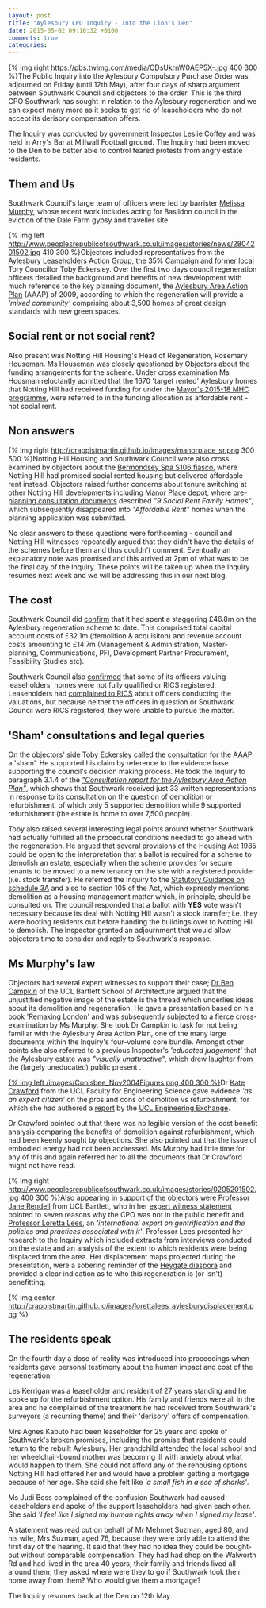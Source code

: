 ```yaml
---
layout: post
title: "Aylesbury CPO Inquiry - Into the Lion's Den"
date: 2015-05-02 09:10:32 +0100
comments: true
categories: 
---
```

{% img right https://pbs.twimg.com/media/CDsUkrnW0AEP5X-.jpg 400 300 %}The Public Inquiry into the Aylesbury Compulsory Purchase Order was adjourned on Friday (until 12th May), after four days of sharp argument between Southwark Council and objectors to the order. This is the third CPO Southwark has sought in relation to the Aylesbury regeneration and we can expect many more as it seeks to get rid of leaseholders who do not accept its derisory compensation offers.

The Inquiry was conducted by government Inspector Leslie Coffey and was held in Arry's Bar at Millwall Football ground. The Inquiry had been moved to the Den to be better able to control feared protests from angry estate residents.

## Them and Us
Southwark Council's large team of officers were led by barrister [Melissa Murphy](http://www.chambersandpartners.com/uk-bar/person/224510/melissa-murphy), whose recent work includes acting for Basildon council in the eviction of the Dale Farm gypsy and traveller site. 

{% img left http://www.peoplesrepublicofsouthwark.co.uk/images/stories/news/2804201502.jpg 410 300 %}Objectors included representatives from the [Aylesbury Leaseholders Action Group](https://halag.wordpress.com/), the 35% Campaign and former local Tory Councillor Toby Eckersley. 
Over the first two days council regeneration officers detailed the background and benefits of new development with much reference to the key planning document, the [Aylesbury Area Action Plan](http://www.southwark.gov.uk/info/200211/area_action_plans/1327/aylesbury_area_action_plan) (AAAP) of 2009, according to which the regeneration will provide a _'mixed community'_ comprising about 3,500 homes of great design standards with new green spaces.

## Social rent or not social rent?
Also present was Notting Hill Housing's Head of Regeneration, Rosemary Houseman. Ms Houseman was closely questioned by Objectors about the funding arrangements for the scheme. Under cross examination Ms Housman reluctantly admitted that the 1670 'target rented' Aylesbury homes that Notting Hill had received funding for under the [Mayor's 2015-18 MHC programme](https://www.london.gov.uk/priorities/housing-land/increasing-housing-supply/mayor-housing-covenant-2015-2018), were referred to in the funding allocation as affordable rent - not social rent.

## Non answers
{% img right http://crappistmartin.github.io/images/manorplace_sr.png 300 500 %}Notting Hill Housing and Southwark Council were also cross examined by objectors about the [Bermondsey Spa S106 fiasco](http://35percent.org/blog/2015/03/18/stand-up-for-more-social-housing/), where Notting Hill had promised social rented housing but delivered affordable rent instead. Objectors raised further concerns about tenure switching at other Notting Hill developments including [Manor Place depot](http://manorplacedepot.co.uk), where [pre-planning consultation documents](http://www.manorplacedepot.co.uk/Manor-Place-Exhibition-Banners.pdf) described _"9 Social Rent Family Homes"_, which subsequently disappeared into _"Affordable Rent"_ homes when the planning application was submitted.

No clear answers to these questions were forthcoming - council and Notting Hill witnesses repeatedly argued that they didn't have the details of the schemes before them and thus couldn't comment. Eventually an explanatory note was promised and this arrived at 2pm of what was to be the final day of the Inquiry. These points will be taken up when the Inquiry resumes next week and we will be addressing this in our next blog.

## The cost
Southwark Council did [confirm](http://crappistmartin.github.io/images/Email14April2015_KReed.pdf) that it had spent a staggering £46.8m on the Aylesbury regeneration scheme to date. This comprised total capital account costs of £32.1m (demolition & acquisiton) and revenue account costs amounting to £14.7m (Management & Administration, Master-planning, Communications, PFI, Development Partner Procurement, Feasibility Studies etc).

Southwark Council also [confirmed](/images/PMcGreal_Email28April2015.pdf) that some of its officers valuing leaseholders' homes were not fully qualified or RICS registered. Leaseholders had [complained to RICS](http://crappistmartin.github.io/images/ALAG_RICS.pdf) about officers conducting the valuations, but because neither the officers in question or Southwark Council were RICS registered, they were unable to pursue the matter.

## 'Sham' consultations and legal queries
On the objectors' side Toby Eckersley called the consultation for the AAAP a 'sham'. He supported his claim by reference to the evidence base supporting the council's decision making process. He took the Inquiry to paragraph 3.1.4 of the [_"Consultation report for the Aylesbury Area Action Plan"_](http://www.southwark.gov.uk/download/downloads/id/2938/consultation_report_main_report-appendix_6), which shows that Southwark received just 33 written representations in response to its consultation on the question of demolition or refurbishment, of which only 5 supported demolition while 9 supported refurbishment (the estate is home to over 7,500 people).

Toby also raised several interesting legal points around whether Southwark had actually fulfilled all the procedural conditions needed to go ahead with the regeneration. He argued that several provisions of the Housing Act 1985 could be open to the interpretation that a ballot is required for a scheme to demolish an estate, especially when the scheme provides for secure tenants to be moved to a new tenancy on the site with a registered provider (i.e. stock transfer). He referred the Inquiry to the [Statutory Guidance on schedule 3A](https://www.gov.uk/government/uploads/system/uploads/attachment_data/file/8289/1293538.pdf) and also to section 105 of the Act, which expressly mentions demolition as a housing management matter which, in principle, should be consulted on. The council responded that a ballot with __YES__ vote wasn't necessary because its deal with Notting Hill wasn't a stock transfer; i.e. they were booting residents out before handing the buildings over to Notting Hill to demolish. The Inspector granted an adjournment that would allow objectors time to consider and reply to Southwark's response.  

## Ms Murphy's law
Objectors had several expert witnesses to support their case; [Dr Ben Campkin](https://iris.ucl.ac.uk/iris/browse/profile?upi=BJCAM61) of the UCL Bartlett School of Architecture argued that the unjustified negative image of the estate is the thread which underlies ideas about its demolition and regeneration. He gave a presentation based on his book ['Remaking London'](https://www.bartlett.ucl.ac.uk/architecture/events/remaking-london-event) and was subsequently subjected to a fierce cross-examination by Ms Murphy. She took Dr Campkin to task for not being familiar with the Aylesbury Area Action Plan, one of the many large documents within the Inquiry's four-volume core bundle. Amongst other points she also referred to a previous Inspector's _'educated judgement'_ that the Aylesbury estate was _"visually unattractive"_, which drew laughter from the (largely uneducated) public present .

[{% img left /images/Conisbee_Nov2004Figures.png 400 300 %}](http://crappistmartin.github.io/images/Conisbee_Nov2004Figures.png)Dr [Kate Crawford](http://iris.ucl.ac.uk/iris/browse/profile?upi=CACRA07) from the UCL Faculty for Engineering Science gave evidence _'as an expert citizen'_ on the pros and cons of demoliton vs refurbishment, for which she had authored a [report](http://www.engineering.ucl.ac.uk/engineering-exchange/files/2014/10/Report-Refurbishment-Demolition-Social-Housing.pdf) by the [UCL Engineering Exchange](http://www.engineering.ucl.ac.uk/). 

Dr Crawford pointed out that there was no legible version of the cost benefit analysis comparing the benefits of demolition against refurbishment, which had been keenly sought by objectiors. She also pointed out that the issue of embodied energy had not been addressed. Ms Murphy had little time for any of this and again referred her to all the documents that Dr Crawford might not have read.

{% img right http://www.peoplesrepublicofsouthwark.co.uk/images/stories/0205201502.jpg 400 300 %}Also appearing in support of the objectors were [Professor Jane Rendell](https://iris.ucl.ac.uk/iris/browse/profile?upi=JREND85) from UCL Bartlett, who in her [expert witness statement](/images/SummaryProfRendell.pdf) pointed to seven reasons why the CPO was not in the public benefit and [Professor Loretta Lees](http://www2.le.ac.uk/departments/geography/people/professor-loretta-lees-1), an _'international expert on gentrification and the policies and practices associated with it'_. Professor Lees presented her research to the Inquiry which included extracts from interviews conducted on the estate and an analysis of the extent to which residents were being displaced from the area. Her displacement maps projected during the presentation, were a sobering reminder of the [Heygate diaspora](http://35percent.org/blog/2013/06/08/the-heygate-diaspora/) and provided a clear indication as to who this regeneration is (or isn't) benefitting. 

{% img center http://crappistmartin.github.io/images/lorettalees_aylesburydisplacement.png %}

## The residents speak
On the fourth day a dose of reality was introduced into proceedings when residents gave personal testimony about the human impact and cost of the regeneration.

Les Kerrigan was a leaseholder and resident of 27 years standing and he spoke up for the refurbishment option. His family and friends were all in the area and he complained of the treatment he had received from Southwark's surveyors (a recurring theme) and their 'derisory' offers of compensation.

Mrs Agnes Kabuto had been leaseholder for 25 years and spoke of Southwark's broken promises, including the promise that residents could return to the rebuilt Aylesbury.  Her grandchild attended the local school and her wheelchair-bound mother was becoming ill with anxiety about what would happen to them.  She could not afford any of the rehousing options Notting Hill had offered her and would have a problem getting a mortgage because of her age. She said she felt like _'a small fish in a sea of sharks'_.

Ms Judi Boss complained of the confusion Southwark had caused leaseholders and spoke of the support leaseholders had given each other.  She said _'I feel like I signed my human rights away when I signed my lease'_.

A statement was read out on behalf of Mr Mehmet Suzman, aged 80, and his wife, Mrs Suzman, aged 76, because they were only able to attend the first day of the hearing. It said that they had no idea they could be bought-out without comparable compensation. They had had shop on the Walworth Rd and had lived in the area 40 years; their family and friends lived all around them; they asked where were they to go if Southwark took their home away from them? Who would give them a mortgage?


The Inquiry resumes back at the Den on 12th May.
